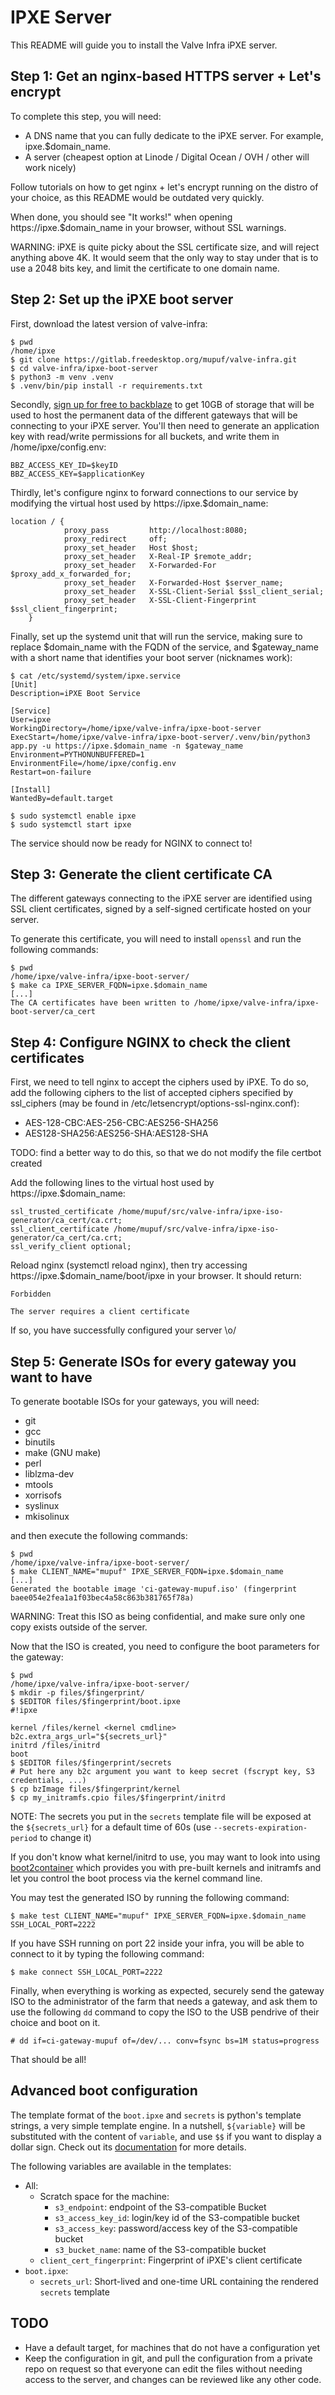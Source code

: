 # IPXE Server

This README will guide you to install the Valve Infra iPXE server.

## Step 1: Get an nginx-based HTTPS server + Let's encrypt

To complete this step, you will need:

 - A DNS name that you can fully dedicate to the iPXE server. For example,
   ipxe.$domain_name.
 - A server (cheapest option at Linode / Digital Ocean / OVH / other will
   work nicely)

Follow tutorials on how to get nginx + let's encrypt running on the distro
of your choice, as this README would be outdated very quickly.

When done, you should see "It works!" when opening https://ipxe.$domain_name
in your browser, without SSL warnings.

WARNING: iPXE is quite picky about the SSL certificate size, and will reject
anything above 4K. It would seem that the only way to stay under that is to
use a 2048 bits key, and limit the certificate to one domain name.

## Step 2: Set up the iPXE boot server

First, download the latest version of valve-infra:

    $ pwd
    /home/ipxe
    $ git clone https://gitlab.freedesktop.org/mupuf/valve-infra.git
    $ cd valve-infra/ipxe-boot-server
    $ python3 -m venv .venv
    $ .venv/bin/pip install -r requirements.txt

Secondly, [sign up for free to backblaze](https://www.backblaze.com/b2/sign-up.html)
to get 10GB of storage that will be used to host the permanent data of the
different gateways that will be connecting to your iPXE server. You'll then
need to generate an application key with read/write permissions for all
buckets, and write them in /home/ipxe/config.env:

    BBZ_ACCESS_KEY_ID=$keyID
    BBZ_ACCESS_KEY=$applicationKey

Thirdly, let's configure nginx to forward connections to our service by
modifying the virtual host used by https://ipxe.$domain_name:

    location / {
                proxy_pass         http://localhost:8080;
                proxy_redirect     off;
                proxy_set_header   Host $host;
                proxy_set_header   X-Real-IP $remote_addr;
                proxy_set_header   X-Forwarded-For $proxy_add_x_forwarded_for;
                proxy_set_header   X-Forwarded-Host $server_name;
                proxy_set_header   X-SSL-Client-Serial $ssl_client_serial;
                proxy_set_header   X-SSL-Client-Fingerprint     $ssl_client_fingerprint;
        }

Finally, set up the systemd unit that will run the service, making sure to
replace $domain_name with the FQDN of the service, and $gateway_name with a
short name that identifies your boot server (nicknames work):

    $ cat /etc/systemd/system/ipxe.service
    [Unit]
    Description=iPXE Boot Service

    [Service]
    User=ipxe
    WorkingDirectory=/home/ipxe/valve-infra/ipxe-boot-server
    ExecStart=/home/ipxe/valve-infra/ipxe-boot-server/.venv/bin/python3 app.py -u https://ipxe.$domain_name -n $gateway_name
    Environment=PYTHONUNBUFFERED=1
    EnvironmentFile=/home/ipxe/config.env
    Restart=on-failure

    [Install]
    WantedBy=default.target

    $ sudo systemctl enable ipxe
    $ sudo systemctl start ipxe

The service should now be ready for NGINX to connect to!

## Step 3: Generate the client certificate CA

The different gateways connecting to the iPXE server are identified using SSL
client certificates, signed by a self-signed certificate hosted on your server.

To generate this certificate, you will need to install `openssl` and run the
following commands:

    $ pwd
    /home/ipxe/valve-infra/ipxe-boot-server/
    $ make ca IPXE_SERVER_FQDN=ipxe.$domain_name
    [...]
    The CA certificates have been written to /home/ipxe/valve-infra/ipxe-boot-server/ca_cert

## Step 4: Configure NGINX to check the client certificates

First, we need to tell nginx to accept the ciphers used by iPXE. To do so, add
the following ciphers to the list of accepted ciphers specified by
ssl_ciphers (may be found in /etc/letsencrypt/options-ssl-nginx.conf):

 - AES-128-CBC:AES-256-CBC:AES256-SHA256
 - AES128-SHA256:AES256-SHA:AES128-SHA

TODO: find a better way to do this, so that we do not modify the file certbot created

Add the following lines to the virtual host used by
https://ipxe.$domain_name:

    ssl_trusted_certificate /home/mupuf/src/valve-infra/ipxe-iso-generator/ca_cert/ca.crt;
    ssl_client_certificate /home/mupuf/src/valve-infra/ipxe-iso-generator/ca_cert/ca.crt;
    ssl_verify_client optional;

Reload nginx (systemctl reload nginx), then try accessing
https://ipxe.$domain_name/boot/ipxe in your browser. It should return:

    Forbidden

    The server requires a client certificate

If so, you have successfully configured your server \o/

## Step 5: Generate ISOs for every gateway you want to have

To generate bootable ISOs for your gateways, you will need:

 - git
 - gcc
 - binutils
 - make (GNU make)
 - perl
 - liblzma-dev
 - mtools
 - xorrisofs
 - syslinux
 - mkisolinux

and then execute the following commands:

    $ pwd
    /home/ipxe/valve-infra/ipxe-boot-server/
    $ make CLIENT_NAME="mupuf" IPXE_SERVER_FQDN=ipxe.$domain_name
    [...]
    Generated the bootable image 'ci-gateway-mupuf.iso' (fingerprint baee054e2fea1a1f03bec4a58c863b381765f78a)

WARNING: Treat this ISO as being confidential, and make sure only one copy
exists outside of the server.

Now that the ISO is created, you need to configure the boot parameters for the
gateway:

    $ pwd
    /home/ipxe/valve-infra/ipxe-boot-server/
    $ mkdir -p files/$fingerprint/
    $ $EDITOR files/$fingerprint/boot.ipxe
    #!ipxe

    kernel /files/kernel <kernel cmdline> b2c.extra_args_url="${secrets_url}"
    initrd /files/initrd
    boot
    $ $EDITOR files/$fingerprint/secrets
    # Put here any b2c argument you want to keep secret (fscrypt key, S3 credentials, ...)
    $ cp bzImage files/$fingerprint/kernel
    $ cp my_initramfs.cpio files/$fingerprint/initrd

NOTE: The secrets you put in the `secrets` template file will be exposed at the
`${secrets_url}` for a default time of 60s (use `--secrets-expiration-period` to
change it)

If you don't know what kernel/initrd to use, you may want to look into using
[boot2container](https://gitlab.freedesktop.org/mupuf/boot2container) which
provides you with pre-built kernels and initramfs and let you control the boot
process via the kernel command line.

You may test the generated ISO by running the following command:

    $ make test CLIENT_NAME="mupuf" IPXE_SERVER_FQDN=ipxe.$domain_name SSH_LOCAL_PORT=2222

If you have SSH running on port 22 inside your infra, you will be able to connect
to it by typing the following command:

    $ make connect SSH_LOCAL_PORT=2222

Finally, when everything is working as expected, securely send the gateway ISO
to the administrator of the farm that needs a gateway, and ask them to use the
following `dd` command to copy the ISO to the USB pendrive of their choice and
boot on it.

    # dd if=ci-gateway-mupuf of=/dev/... conv=fsync bs=1M status=progress

That should be all!

## Advanced boot configuration

The template format of the `boot.ipxe` and `secrets` is python's
template strings, a very simple template engine. In a nutshell,
`${variable}` will be substituted with the content of `variable`, and use `$$`
if you want to display a dollar sign. Check out its
[documentation](https://docs.python.org/3/library/string.html#template-strings)
for more details.

The following variables are available in the templates:

 * All:
   * Scratch space for the machine:
     * `s3_endpoint`: endpoint of the S3-compatible Bucket
     * `s3_access_key_id`: login/key id of the S3-compatible bucket
     * `s3_access_key`: password/access key of the S3-compatible bucket
     * `s3_bucket_name`: name of the S3-compatible bucket
   * `client_cert_fingerprint`: Fingerprint of iPXE's client certificate
 * `boot.ipxe`:
   * `secrets_url`: Short-lived and one-time URL containing the rendered `secrets` template

## TODO

 - Have a default target, for machines that do not have a configuration yet
 - Keep the configuration in git, and pull the configuration from a private
   repo on request so that everyone can edit the files without needing access
   to the server, and changes can be reviewed like any other code.

